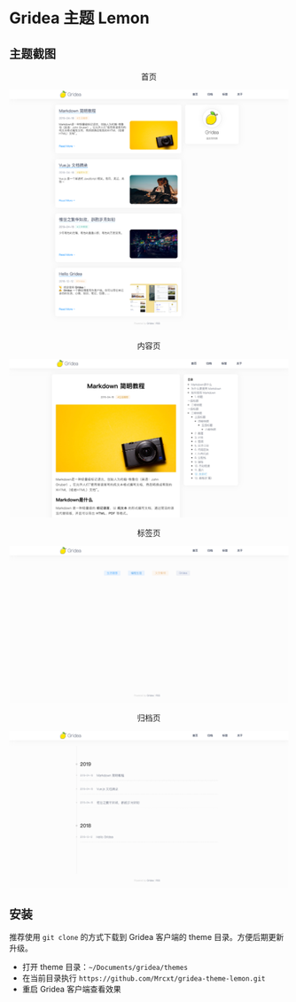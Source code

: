 # Gridea 主题 Lemon

## 主题截图

<div align="center">
 <p>首页</p>
  <img src="./images/home.png">
 <p>内容页</p>
  <img src="./images/post.png">
 <p>标签页</p>
  <img src="./images/tags.png">
 <p>归档页</p>
  <img src="./images/archives.png">
</div>

## 安装

推荐使用 `git clone` 的方式下载到 Gridea 客户端的 theme 目录。方便后期更新升级。

- 打开 theme 目录：`~/Documents/gridea/themes`
- 在当前目录执行 `https://github.com/Mrcxt/gridea-theme-lemon.git`
- 重启 Gridea 客户端查看效果